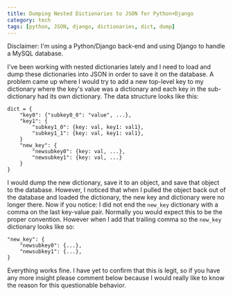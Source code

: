 ```yaml
---
title: Dumping Nested Dictionaries to JSON for Python+Django
category: tech
tags: [python, JSON, django, dictionaries, dict, dump]
---
```


Disclaimer: I'm using a Python/Django back-end and using Django to handle a MySQL database.

I've been working with nested dictionaries lately and I need to load and dump these dictionaries into JSON
in order to save it on the database. A problem came up where I would try to add a new top-level key to my dictionary
where the key's value was a dictionary and each key in the sub-dictionary had its own dictionary. 
The data structure looks like this:

    dict = {
        "key0": {"subkey0_0": "value", ...},
        "key1": {
            "subkey1_0": {key: val, key1: val1},
            "subkey1_1": {key: val, key1: val1},
        }
        "new_key": {
            "newsubkey0": {key: val, ...},
            "newsubkey1": {key: val, ...}
        }
    }

I would dump the new dictionary, save it to an object, and save that
object to the database. However, I noticed that when I pulled the object back out of the database and loaded
the dictionary, the new key and dictionary were no longer there. Now if you notice: I did not end the `new_key` 
dictionary with a comma on the last key-value pair. Normally you would expect this to be the proper convention. 
However when I add that trailing comma so the `new_key` dictionary looks like so:

    "new_key": {
        "newsubkey0": {...},
        "newsubkey1": {...},
    }

Everything works fine. I have yet to confirm that this is legit, so if you have any more insight please comment below
 because I would really like to know the reason for this questionable behavior.